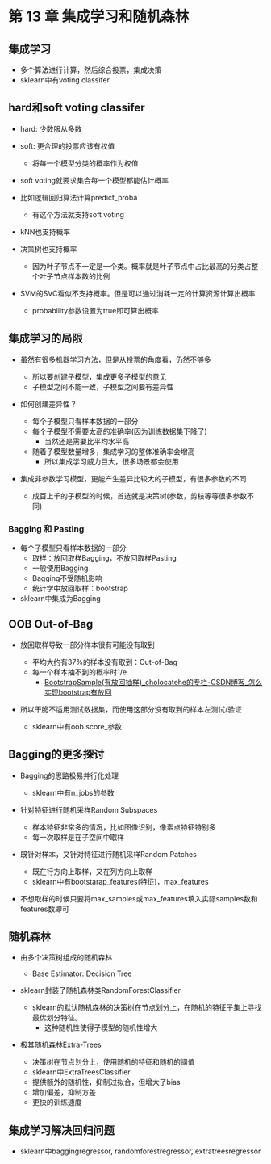 # 第 13 章 集成学习和随机森林

## 集成学习

- 多个算法进行计算，然后综合投票，集成决策
- sklearn中有voting classifer

## hard和soft voting classifer

- hard: 少数服从多数
- soft: 更合理的投票应该有权值
  - 将每一个模型分类的概率作为权值

- soft voting就要求集合每一个模型都能估计概率
- 比如逻辑回归算法计算predict_proba
  - 有这个方法就支持soft voting

- kNN也支持概率
- 决策树也支持概率
  - 因为叶子节点不一定是一个类。概率就是叶子节点中占比最高的分类占整个叶子节点样本数的比例

- SVM的SVC看似不支持概率。但是可以通过消耗一定的计算资源计算出概率
  - probability参数设置为true即可算出概率

## 集成学习的局限

- 虽然有很多机器学习方法，但是从投票的角度看，仍然不够多
  - 所以要创建子模型，集成更多子模型的意见
  - 子模型之间不能一致，子模型之间要有差异性

- 如何创建差异性？
  - 每个子模型只看样本数据的一部分
  - 每个子模型不需要太高的准确率(因为训练数据集下降了)
    - 当然还是需要比平均水平高
  - 随着子模型数量增多，集成学习的整体准确率会增高
    - 所以集成学习威力巨大，很多场景都会使用

- 集成非参数学习模型，更能产生差异比较大的子模型，有很多参数的不同
  - 成百上千的子模型的时候，首选就是决策树(参数，剪枝等等很多参数不同)

### Bagging 和 Pasting

- 每个子模型只看样本数据的一部分
  - 取样：放回取样Bagging，不放回取样Pasting
  - 一般使用Bagging
  - Bagging不受随机影响
  - 统计学中放回取样：bootstrap
- sklearn中集成为Bagging

## OOB Out-of-Bag

- 放回取样导致一部分样本很有可能没有取到
  - 平均大约有37%的样本没有取到：Out-of-Bag
  - 每一个样本抽不到的概率时1/e
    - [BootstrapSample(有放回抽样)_cholocatehe的专栏-CSDN博客_怎么实现bootstrap有放回](https://blog.csdn.net/cholocatehe/article/details/42130341)

- 所以干脆不适用测试数据集，而使用这部分没有取到的样本左测试/验证
  - sklearn中有oob.score_参数

## Bagging的更多探讨

- Bagging的思路极易并行化处理
  - sklearn中有n_jobs的参数

- 针对特征进行随机采样Random Subspaces
  - 样本特征非常多的情况，比如图像识别，像素点特征特别多
  - 每一次取样是在子空间中取样

- 既针对样本，又针对特征进行随机采样Random Patches
  - 既在行方向上取样，又在列方向上取样
  - sklearn中有bootstarap_features(特征)，max_features

- 不想取样的时候只要将max_samples或max_features填入实际samples数和features数即可

## 随机森林

- 由多个决策树组成的随机森林
  - Base Estimator: Decision Tree

- sklearn封装了随机森林类RandomForestClassifier
  - sklearn的默认随机森林的决策树在节点划分上，在随机的特征子集上寻找最优划分特征。
    - 这种随机性使得子模型的随机性增大

- 极其随机森林Extra-Trees
  - 决策树在节点划分上，使用随机的特征和随机的阈值
  - sklearn中ExtraTreesClassifier
  - 提供额外的随机性，抑制过拟合，但增大了bias
  - 增加偏差，抑制方差
  - 更快的训练速度

## 集成学习解决回归问题
- sklearn中baggingregressor, randomforestregressor, extratreesregressor